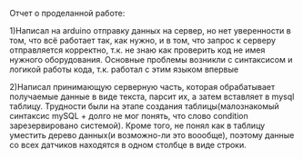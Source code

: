 Отчет о проделанной работе:

1)Написал на arduino отправку данных на сервер, но нет уверенности в том, что всё работает так, как нужно, и в том, что запрос к серверу отправляется корректно, 
  т.к. не знаю как проверить код не имея нужного оборудования.
Основные проблемы возникли с синтаксисом и логикой работы кода, т.к. работал с этим языком впервые

2)Написал принимающую серверную часть, которая обрабатывает получаемые данные в виде текста, парсит их, а затем вставляет в mysql таблицу.
    Трудности были на этапе создания таблицы(малознакомый синтаксис mySQL + долго не мог понять, что слово condition зарезервировано системой). 
    Кроме того, не понял как в таблицу уместить дерево данных(и возможно-ли это воообще), поэтому данные со всех датчиков находятся в одном столбце в виде строки.

